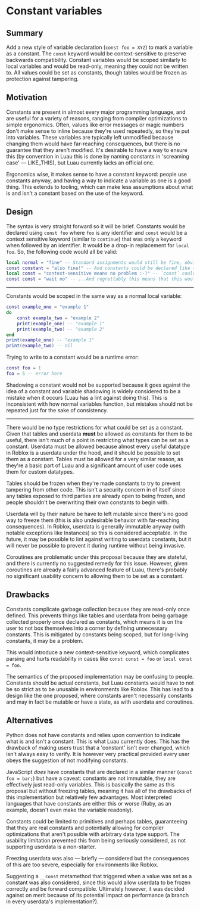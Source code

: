 # Constant variables

## Summary

Add a new style of variable declaration (`const foo = XYZ`) to mark a variable as a constant. The `const` keyword would be context-sensitive to preserve backwards compatibility. Constant variables would be scoped similarly to local variables and would be read-only, meaning they could not be written to. All values could be set as constants, though tables would be frozen as protection against tampering.

## Motivation

Constants are present in almost every major programming language, and are useful for a variety of reasons, ranging from compiler optimizations to simple ergonomics. Often, values like error messages or magic numbers don't make sense to inline because they're used repeatedly, so they're put into variables. These variables are typically left unmodified because changing them would have far-reaching consequences, but there is no guarantee that they aren't modified. It's desirable to have a way to ensure this (by convention in Luau this is done by naming constants in 'screaming case' — LIKE_THIS), but Luau currently lacks an official one.

Ergonomics wise, it makes sense to have a constant keyword: people use constants anyway, and having a way to indicate a variable as one is a good thing. This extends to tooling, which can make less assumptions about what is and isn't a constant based on the use of the keyword.

## Design

The syntax is very straight forward so it will be brief. Constants would be declared using `const foo` where `foo` is any identifier and `const` would be a context sensitive keyword (similar to `continue`) that was only a keyword when followed by an identifier. It would be a drop-in replacement for `local foo`. So, the following code would all be valid:

```lua
local normal = "fine" -- Standard assignments would still be fine, obviously
const constant = "also fine!" -- And constants could be declared like this
local const = "context-sensitive means no problem :-)" -- `const` could still be used as a variable name with no problem
const const = "wait no" -- ...And regrettably this means that this would be fine as well, since constants follow the same naming rules as other variables
```

---

Constants would be scoped in the same way as a normal local variable:
```lua
const example_one = "example 1"
do
    const example_two = "example 2"
    print(example_one) -- "example 1"
    print(example_two) -- "example 2"
end
print(example_one) -- "example 1"
print(example_two) -- nil
```

Trying to write to a constant would be a runtime error:
```lua
const foo = 1
foo = 5 -- error here
```

Shadowing a constant would not be supported because it goes against the idea of a constant and variable shadowing is widely considered to be a mistake when it occurs (Luau has a lint against doing this). This is inconsistent with how normal variables function, but mistakes should not be repeated just for the sake of consistency.

---

There would be no type restrictions for what could be set as a constant. Given that tables and userdata **must** be allowed as constants for them to be useful, there isn't much of a point in restricting what types can be set as a constant. Userdata must be allowed because almost every useful datatype in Roblox is a userdata under the hood, and it should be possible to set them as a constant. Tables must be allowed for a very similar reason, as they're a basic part of Luau and a significant amount of user code uses them for custom datatypes.

Tables should be frozen when they're made constants to try to prevent tampering from other code. This isn't a security concern in of itself since any tables exposed to third parties are already open to being frozen, and people shouldn't be overwriting their own constants to begin with.

Userdata will by their nature be have to left mutable since there's no good way to freeze them (this is also undesirable behavior with far-reaching consequences). In Roblox, userdata is generally immutable anyway (with notable exceptions like Instances) so this is considered acceptable. In the future, it may be possible to lint against writing to userdata constants, but it will never be possible to prevent it during runtime without being invasive.

Coroutines are problematic under this proposal because they are stateful, and there is currently no suggested remedy for this issue. However, given coroutines are already a fairly advanced feature of Luau, there's probably no significant usability concern to allowing them to be set as a constant.

## Drawbacks

Constants complicate garbage collection because they are read-only once defined. This prevents things like tables and userdata from being garbage collected properly once declared as constants, which means it is on the user to not box themselves into a corner by defining unnecessary constants. This is mitigated by constants being scoped, but for long-living constants, it may be a problem.

This would introduce a new context-sensitive keyword, which complicates parsing and hurts readability in cases like `const const = foo` or `local const = foo`.

The semantics of the proposed implementation may be confusing to people. Constants should be actual constants, but Luau constants would have to not be so strict as to be unusable in environments like Roblox. This has lead to a design like the one proposed, where constants aren't necessarily constants and may in fact be mutable or have a state, as with userdata and coroutines.

## Alternatives

Python does not have constants and relies upon convention to indicate what is and isn't a constant. This is what Luau currently does. This has the drawback of making users trust that a 'constant' isn't ever changed, which isn't always easy to verify. It is however very practical provided every user obeys the suggestion of not modifying constants.

JavaScript *does* have constants that are declared in a similar manner (`const foo = bar;`) but have a caveat: constants are not immutable, they are effectively just read-only variables. This is basically the same as this proposal but without freezing tables, meaning it has all of the drawbacks of this implementation but relatively few advantages. Most interpreted languages that have constants are either this or worse (Ruby, as an example, doesn't even make the variable readonly).

Constants could be limited to primitives and perhaps tables, guaranteeing that they are real constants and potentially allowing for compiler optimizations that aren't possible with arbitrary data type support. The usability limitation prevented this from being seriously considered, as not supporting userdata is a non-starter.

Freezing userdata was also — briefly — considered but the consequences of this are too severe, especially for environments like Roblox.

Suggesting a `__const` metamethod that triggered when a value was set as a constant was also considered, since this would allow userdata to be frozen correctly and be forward compatible. Ultimately however, it was decided against on merit because of its potential impact on performance (a branch in every userdata's implementation?).
